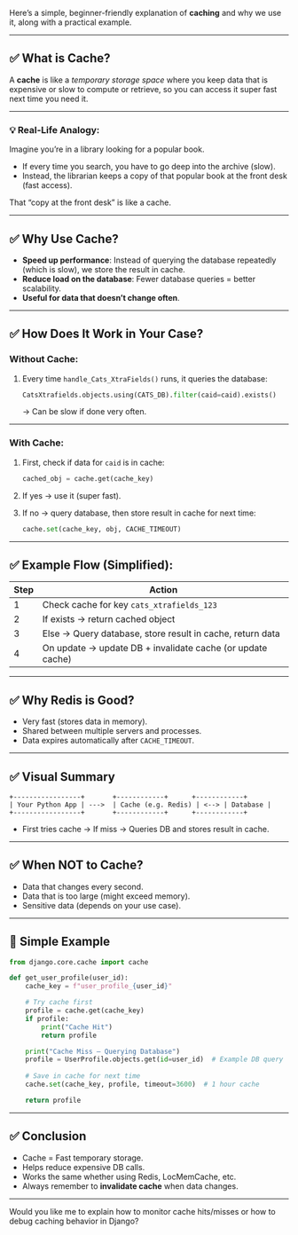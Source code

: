 Here’s a simple, beginner-friendly explanation of **caching** and why we use it, along with a practical example.

---

## ✅ What is Cache?

A **cache** is like a *temporary storage space* where you keep data that is expensive or slow to compute or retrieve, so you can access it super fast next time you need it.

---

### 💡 Real-Life Analogy:

Imagine you’re in a library looking for a popular book.

* If every time you search, you have to go deep into the archive (slow).
* Instead, the librarian keeps a copy of that popular book at the front desk (fast access).

That “copy at the front desk” is like a cache.

---

## ✅ Why Use Cache?

* **Speed up performance**: Instead of querying the database repeatedly (which is slow), we store the result in cache.
* **Reduce load on the database**: Fewer database queries = better scalability.
* **Useful for data that doesn’t change often**.

---

## ✅ How Does It Work in Your Case?

### Without Cache:

1. Every time `handle_Cats_XtraFields()` runs, it queries the database:

   ```python
   CatsXtrafields.objects.using(CATS_DB).filter(caid=caid).exists()
   ```

   → Can be slow if done very often.

---

### With Cache:

1. First, check if data for `caid` is in cache:

   ```python
   cached_obj = cache.get(cache_key)
   ```
2. If yes → use it (super fast).
3. If no → query database, then store result in cache for next time:

   ```python
   cache.set(cache_key, obj, CACHE_TIMEOUT)
   ```

---

## ✅ Example Flow (Simplified):

| Step | Action                                                     |
| ---- | ---------------------------------------------------------- |
| 1    | Check cache for key `cats_xtrafields_123`                  |
| 2    | If exists → return cached object                           |
| 3    | Else → Query database, store result in cache, return data  |
| 4    | On update → update DB + invalidate cache (or update cache) |

---

## ✅ Why Redis is Good?

* Very fast (stores data in memory).
* Shared between multiple servers and processes.
* Data expires automatically after `CACHE_TIMEOUT`.

---

## ✅ Visual Summary

```plaintext
+-----------------+       +------------+      +------------+
| Your Python App | --->  | Cache (e.g. Redis) | <--> | Database |
+-----------------+       +------------+      +------------+
```

* First tries cache → If miss → Queries DB and stores result in cache.

---

## ✅ When NOT to Cache?

* Data that changes every second.
* Data that is too large (might exceed memory).
* Sensitive data (depends on your use case).

---

## 🚀 Simple Example

```python
from django.core.cache import cache

def get_user_profile(user_id):
    cache_key = f"user_profile_{user_id}"

    # Try cache first
    profile = cache.get(cache_key)
    if profile:
        print("Cache Hit")
        return profile

    print("Cache Miss – Querying Database")
    profile = UserProfile.objects.get(id=user_id)  # Example DB query
    
    # Save in cache for next time
    cache.set(cache_key, profile, timeout=3600)  # 1 hour cache

    return profile
```

---

## ✅ Conclusion

* Cache = Fast temporary storage.
* Helps reduce expensive DB calls.
* Works the same whether using Redis, LocMemCache, etc.
* Always remember to **invalidate cache** when data changes.

---

Would you like me to explain how to monitor cache hits/misses or how to debug caching behavior in Django?
